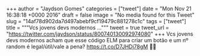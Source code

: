 
+++
author = "Jaydson Gomes"
categories = ["tweet"]
date = "Mon Nov 21 16:38:18 +0000 2016"
draft = false
image = "No media found for this Tweet"
slug = "14af78d902da7d497abebf9cf19479c881278c1c"
tags = ["tweet"]
title = """Vcs jovens devs modernos ..."""
tweet = true
tweet_url = "https://twitter.com/jaydson/status/800740130092974080"
+++
Vcs jovens devs modernos acham que esse código ELM para criar um botão e um nº random é legal/útil/vale a pena? https://t.co/D7JHDj78gM 🤒🤔
